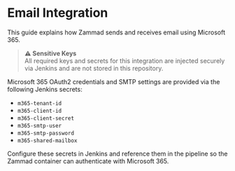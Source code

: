 # Email Integration

This guide explains how Zammad sends and receives email using Microsoft 365.

> **⚠️ Sensitive Keys**  
> All required keys and secrets for this integration are injected securely via Jenkins and are not stored in this repository.

Microsoft 365 OAuth2 credentials and SMTP settings are provided via the following Jenkins secrets:

- `m365-tenant-id`
- `m365-client-id`
- `m365-client-secret`
- `m365-smtp-user`
- `m365-smtp-password`
- `m365-shared-mailbox`

Configure these secrets in Jenkins and reference them in the pipeline so the Zammad container can authenticate with Microsoft 365.
